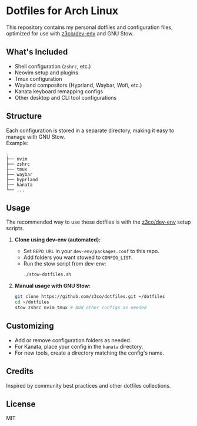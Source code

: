 # Dotfiles for Arch Linux

This repository contains my personal dotfiles and configuration files, optimized for use with [z3co/dev-env](https://github.com/z3co/dev-env) and GNU Stow.

## What's Included

- Shell configuration (`zshrc`, etc.)
- Neovim setup and plugins
- Tmux configuration
- Wayland compositors (Hyprland, Waybar, Wofi, etc.)
- Kanata keyboard remapping configs
- Other desktop and CLI tool configurations

## Structure

Each configuration is stored in a separate directory, making it easy to manage with GNU Stow.  
Example:
```
.
├── nvim
├── zshrc
├── tmux
├── waybar
├── hyprland
├── kanata
└── ...
```

## Usage

The recommended way to use these dotfiles is with the [z3co/dev-env](https://github.com/z3co/dev-env) setup scripts.

1. **Clone using dev-env (automated):**
   - Set `REPO_URL` in your `dev-env/packages.conf` to this repo.
   - Add folders you want stowed to `CONFIG_LIST`.
   - Run the stow script from dev-env:
     ```bash
     ./stow-dotfiles.sh
     ```

2. **Manual usage with GNU Stow:**
   ```bash
   git clone https://github.com/z3co/dotfiles.git ~/dotfiles
   cd ~/dotfiles
   stow zshrc nvim tmux # Add other configs as needed
   ```

## Customizing

- Add or remove configuration folders as needed.
- For Kanata, place your config in the `kanata` directory.
- For new tools, create a directory matching the config's name.

## Credits

Inspired by community best practices and other dotfiles collections.

## License

MIT
